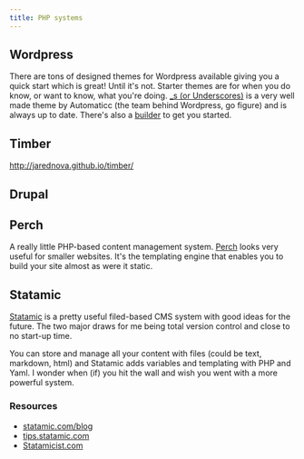 ```yaml
---
title: PHP systems
---
```


## Wordpress

There are tons of designed themes for Wordpress available giving you a quick start which is great! Until it's not. Starter themes are for when you do know, or want to know, what you're doing. [_s (or Underscores)](https://github.com/automattic/_s) is a very well made theme by Automaticc (the team behind Wordpress, go figure) and is always up to date. There's also a [builder](http://underscores.me/) to get you started.

## Timber

http://jarednova.github.io/timber/

## Drupal

## Perch

A really little PHP-based content management system. [Perch](http://grabaperch.com/) looks very useful for smaller websites. It's the templating engine that enables you to build your site almost as were it static.

## Statamic

[Statamic](http://statamic.com/) is a pretty useful filed-based CMS system with good ideas for the future. The two major draws for me being total version control and close to no start-up time.

You can store and manage all your content with files (could be text, markdown, html) and Statamic adds variables and templating with PHP and Yaml. I wonder when (if) you hit the wall and wish you went with a more powerful system.

### Resources

- [statamic.com/blog](http://statamic.com/blog)
- [tips.statamic.com](http://tips.statamic.com/)
- [Statamicist.com](http://statamicist.com/)
